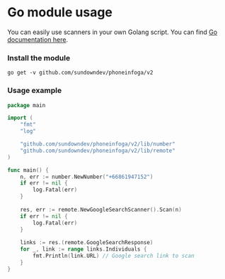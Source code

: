 # Go module usage

You can easily use scanners in your own Golang script. You can find [Go documentation here](https://pkg.go.dev/github.com/sundowndev/phoneinfoga/v2).

### Install the module

```
go get -v github.com/sundowndev/phoneinfoga/v2
```

### Usage example

```go
package main

import (
	"fmt"
	"log"

	"github.com/sundowndev/phoneinfoga/v2/lib/number"
	"github.com/sundowndev/phoneinfoga/v2/lib/remote"
)

func main() {
	n, err := number.NewNumber("+66861947152")
	if err != nil {
		log.Fatal(err)
	}
	
	res, err := remote.NewGoogleSearchScanner().Scan(n)
	if err != nil {
		log.Fatal(err)
	}
	
	links := res.(remote.GoogleSearchResponse)
	for _, link := range links.Individuals {
		fmt.Println(link.URL) // Google search link to scan
	}
}
```
